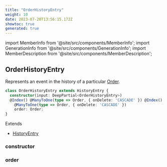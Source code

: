 ```yaml
---
title: "OrderHistoryEntry"
weight: 10
date: 2023-07-20T13:56:15.172Z
showtoc: true
generated: true
---
```

<!-- This file was generated from the Vendure source. Do not modify. Instead, re-run the "docs:build" script -->
import MemberInfo from '@site/src/components/MemberInfo';
import GenerationInfo from '@site/src/components/GenerationInfo';
import MemberDescription from '@site/src/components/MemberDescription';


## OrderHistoryEntry

<GenerationInfo sourceFile="packages/core/src/entity/history-entry/order-history-entry.entity.ts" sourceLine="14" packageName="@vendure/core" />

Represents an event in the history of a particular <a href='/typescript-api/entities/order#order'>Order</a>.

```ts title="Signature"
class OrderHistoryEntry extends HistoryEntry {
  constructor(input: DeepPartial<OrderHistoryEntry>)
  @Index() @ManyToOne(type => Order, { onDelete: 'CASCADE' }) @Index()
    @ManyToOne(type => Order, { onDelete: 'CASCADE' })
    order: Order;
}
```
Extends

 * <a href='/typescript-api/entities/history-entry#historyentry'>HistoryEntry</a>



### constructor

<MemberInfo kind="method" type="(input: DeepPartial&#60;<a href='/typescript-api/entities/order-history-entry#orderhistoryentry'>OrderHistoryEntry</a>&#62;) => OrderHistoryEntry"   />


### order

<MemberInfo kind="property" type="<a href='/typescript-api/entities/order#order'>Order</a>"   />


